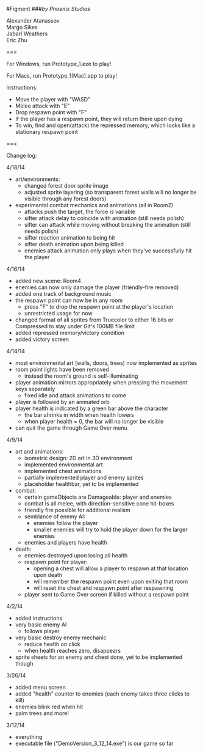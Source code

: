 #Figment
###_by Phoenix Studios_


Alexander Atanassov  
Margo Sikes  
Jabari Weathers  
Eric Zhu  

===


For Windows, run Prototype_1.exe to play!

For Macs, run Prototype_1(Mac).app to play!


Instructions:
- Move the player with "WASD"
- Melee attack with "E"
- Drop respawn point with "F"
- If the player has a respawn point, they will return there upon dying
- To win, find and open(attack) the repressed memory, which looks like a stationary respawn point


===

Change log:


4/18/14
- art/environments:
  - changed forest door sprite image
  - adjusted sprite layering (so transparent forest walls will no longer be visible through any forest doors)
- experimental combat mechanics and animations (all in Room2)
  - attacks push the target, the force is variable
  - sifter attack delay to coincide with animation (still needs polish)
  - sifter can attack while moving without breaking the animation (still needs polish)
  - sifter reaction animation to being hit
  - sifter death animation upon being killed
  - enemies attack animation only plays when they've successfully hit the player


4/16/14
- added new scene: Room4
- enemies can now only damage the player (friendly-fire removed)
- added one track of background music
- the respawn point can now be in any room
  - press "F" to drop the respawn point at the player's location
  - unrestricted usage for now
- changed format of all sprites from Truecolor to either 16 bits or Compressed to stay under Git's 100MB file limit
- added repressed memory/victory condition
- added victory screen


4/14/14
- most environmental art (walls, doors, trees) now implemented as sprites
- room point lights have been removed
  - instead the room's ground is self-illuminating
- player animation mirrors appropriately when pressing the movement keys separately
  - fixed idle and attack animations to come
- player is followed by an animated orb
- player health is indicated by a green bar above the character
  - the bar shrinks in width when health lowers
  - when player health = 0, the bar will no longer be visible
- can quit the game through Game Over menu


4/9/14
- art and animations:
  - isometric design: 2D art in 3D environment
  - implemented environmental art
  - implemented chest animations
  - partially implemented player and enemy sprites
  - placeholder healthbar, yet to be implemented
- combat:
  - certain gameObjects are Damageable: player and enemies
  - combat is all melee, with direction-sensitive cone hit-boxes 
  - friendly fire possible for additional realism
  - semblance of enemy AI:
    - enemies follow the player
    - smaller enemies will try to hold the player down for the larger enemies
  - enemies and players have health
- death:
  - enemies destroyed upon losing all health
  - respawn point for player:
    - opening a chest will allow a player to respawn at that location upon death
    - will remember the respawn point even upon exiting that room
    - will reset the chest and respawn point after respawning
  - player sent to Game Over screen if killed without a respawn point


4/2/14
- added instructions
- very basic enemy AI
  - follows player
- very basic destroy enemy mechanic
  - reduce health on click
  - when health reaches zero, disappears
- sprite sheets for an enemy and chest done, yet to be implemented though


3/26/14
- added menu screen
- added "health" counter to enemies (each enemy takes three clicks to kill)
- enemies blink red when hit
- palm trees and more!


3/12/14
- everything
- executable file ("DemoVersion_3_12_14.exe") is our game so far